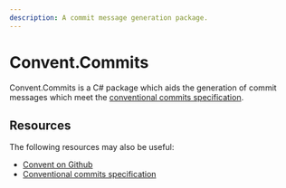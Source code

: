 ```yaml
---
description: A commit message generation package.
---
```


# Convent.Commits

Convent.Commits is a C\# package which aids the generation of commit messages which meet the [conventional commits specification](https://www.conventionalcommits.org/).

## Resources

The following resources may also be useful:

* [Convent on Github](https://github.com/isaac-brown/Convent)
* [Conventional commits specification](https://www.conventionalcommits.org/)

